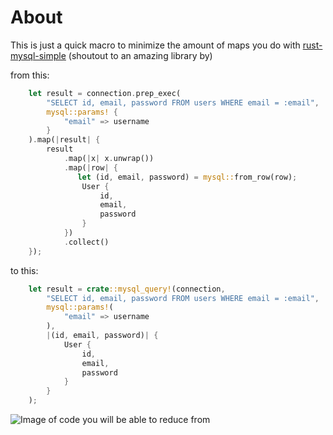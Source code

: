 # About
This is just a quick macro to minimize the amount of maps you do with [rust-mysql-simple](https://github.com/blackbeam/rust-mysql-simple/) (shoutout to an amazing library by)

from this:
```rust
    let result = connection.prep_exec(
        "SELECT id, email, password FROM users WHERE email = :email",
        mysql::params! {
            "email" => username
        }
    ).map(|result| {
        result
            .map(|x| x.unwrap())
            .map(|row| {
               let (id, email, password) = mysql::from_row(row);
                User {
                    id,
                    email,
                    password
                }
            })
            .collect()
    });
```
to this:
```rust
    let result = crate::mysql_query!(connection,
        "SELECT id, email, password FROM users WHERE email = :email",
        mysql::params!(
            "email" => username
        ),
        |(id, email, password)| {
            User {
                id,
                email,
                password
            }
        }
    );
```
![Image of code you will be able to reduce from](https://i.imgur.com/vung9o7.png)